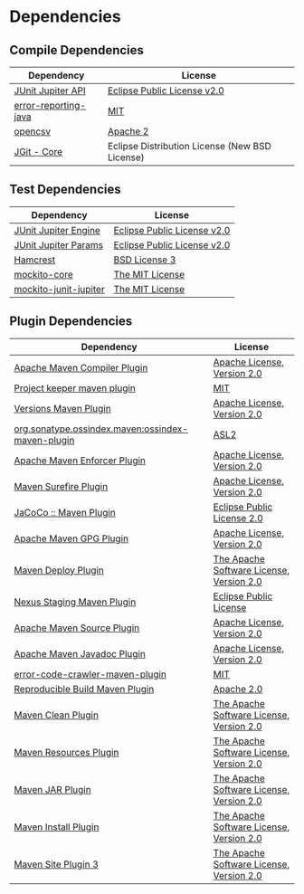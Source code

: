 <!-- @formatter:off -->
# Dependencies

## Compile Dependencies

| Dependency                | License                                        |
| ------------------------- | ---------------------------------------------- |
| [JUnit Jupiter API][0]    | [Eclipse Public License v2.0][1]               |
| [error-reporting-java][2] | [MIT][3]                                       |
| [opencsv][4]              | [Apache 2][5]                                  |
| [JGit - Core][6]          | Eclipse Distribution License (New BSD License) |

## Test Dependencies

| Dependency                  | License                          |
| --------------------------- | -------------------------------- |
| [JUnit Jupiter Engine][0]   | [Eclipse Public License v2.0][1] |
| [JUnit Jupiter Params][0]   | [Eclipse Public License v2.0][1] |
| [Hamcrest][11]              | [BSD License 3][12]              |
| [mockito-core][13]          | [The MIT License][14]            |
| [mockito-junit-jupiter][13] | [The MIT License][14]            |

## Plugin Dependencies

| Dependency                                              | License                                       |
| ------------------------------------------------------- | --------------------------------------------- |
| [Apache Maven Compiler Plugin][17]                      | [Apache License, Version 2.0][18]             |
| [Project keeper maven plugin][19]                       | [MIT][3]                                      |
| [Versions Maven Plugin][21]                             | [Apache License, Version 2.0][18]             |
| [org.sonatype.ossindex.maven:ossindex-maven-plugin][23] | [ASL2][5]                                     |
| [Apache Maven Enforcer Plugin][25]                      | [Apache License, Version 2.0][18]             |
| [Maven Surefire Plugin][27]                             | [Apache License, Version 2.0][18]             |
| [JaCoCo :: Maven Plugin][29]                            | [Eclipse Public License 2.0][30]              |
| [Apache Maven GPG Plugin][31]                           | [Apache License, Version 2.0][5]              |
| [Maven Deploy Plugin][33]                               | [The Apache Software License, Version 2.0][5] |
| [Nexus Staging Maven Plugin][35]                        | [Eclipse Public License][36]                  |
| [Apache Maven Source Plugin][37]                        | [Apache License, Version 2.0][18]             |
| [Apache Maven Javadoc Plugin][39]                       | [Apache License, Version 2.0][18]             |
| [error-code-crawler-maven-plugin][41]                   | [MIT][3]                                      |
| [Reproducible Build Maven Plugin][43]                   | [Apache 2.0][5]                               |
| [Maven Clean Plugin][45]                                | [The Apache Software License, Version 2.0][5] |
| [Maven Resources Plugin][47]                            | [The Apache Software License, Version 2.0][5] |
| [Maven JAR Plugin][49]                                  | [The Apache Software License, Version 2.0][5] |
| [Maven Install Plugin][51]                              | [The Apache Software License, Version 2.0][5] |
| [Maven Site Plugin 3][53]                               | [The Apache Software License, Version 2.0][5] |

[19]: https://github.com/exasol/project-keeper-maven-plugin
[29]: https://www.eclemma.org/jacoco/index.html
[2]: https://github.com/exasol/error-reporting-java
[5]: http://www.apache.org/licenses/LICENSE-2.0.txt
[27]: https://maven.apache.org/surefire/maven-surefire-plugin/
[35]: http://www.sonatype.com/public-parent/nexus-maven-plugins/nexus-staging/nexus-staging-maven-plugin/
[45]: http://maven.apache.org/plugins/maven-clean-plugin/
[3]: https://opensource.org/licenses/MIT
[13]: https://github.com/mockito/mockito
[21]: http://www.mojohaus.org/versions-maven-plugin/
[12]: http://opensource.org/licenses/BSD-3-Clause
[17]: https://maven.apache.org/plugins/maven-compiler-plugin/
[31]: http://maven.apache.org/plugins/maven-gpg-plugin/
[30]: https://www.eclipse.org/legal/epl-2.0/
[36]: http://www.eclipse.org/legal/epl-v10.html
[14]: https://github.com/mockito/mockito/blob/main/LICENSE
[43]: http://zlika.github.io/reproducible-build-maven-plugin
[49]: http://maven.apache.org/plugins/maven-jar-plugin/
[4]: http://opencsv.sf.net
[18]: https://www.apache.org/licenses/LICENSE-2.0.txt
[25]: https://maven.apache.org/enforcer/maven-enforcer-plugin/
[1]: https://www.eclipse.org/legal/epl-v20.html
[51]: http://maven.apache.org/plugins/maven-install-plugin/
[0]: https://junit.org/junit5/
[23]: https://sonatype.github.io/ossindex-maven/maven-plugin/
[6]: https://www.eclipse.org/jgit/
[37]: https://maven.apache.org/plugins/maven-source-plugin/
[11]: http://hamcrest.org/JavaHamcrest/
[33]: http://maven.apache.org/plugins/maven-deploy-plugin/
[53]: http://maven.apache.org/plugins/maven-site-plugin/
[47]: http://maven.apache.org/plugins/maven-resources-plugin/
[39]: https://maven.apache.org/plugins/maven-javadoc-plugin/
[41]: https://github.com/exasol/error-code-crawler-maven-plugin
